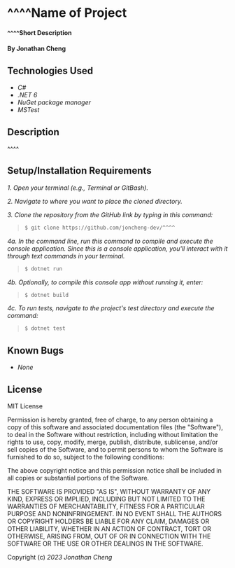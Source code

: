 # ^^^^Name of Project

#### ^^^^Short Description

#### By Jonathan Cheng

## Technologies Used

- _C#_
- _.NET 6_
- _NuGet package manager_
- _MSTest_

## Description

^^^^

## Setup/Installation Requirements

_1. Open your terminal (e.g., Terminal or GitBash)._

_2. Navigate to where you want to place the cloned directory._

_3. Clone the repository from the GitHub link by typing in this command:_

> ```bash
> $ git clone https://github.com/joncheng-dev/^^^^
> ```

_4a. In the command line, run this command to compile and execute the console application. Since this is a console application, you'll interact with it through text commands in your terminal._

> ```bash
> $ dotnet run
> ```

_4b. Optionally, to compile this console app without running it, enter:_

> ```bash
> $ dotnet build
> ```

_4c. To run tests, navigate to the project's test directory and execute the command:_

> ```bash
> $ dotnet test
> ```

## Known Bugs

- _None_

## License

MIT License

Permission is hereby granted, free of charge, to any person obtaining a copy of this software and associated documentation files (the "Software"), to deal in the Software without restriction, including without limitation the rights to use, copy, modify, merge, publish, distribute, sublicense, and/or sell copies of the Software, and to permit persons to whom the Software is furnished to do so, subject to the following conditions:

The above copyright notice and this permission notice shall be included in all copies or substantial portions of the Software.

THE SOFTWARE IS PROVIDED "AS IS", WITHOUT WARRANTY OF ANY KIND, EXPRESS OR IMPLIED, INCLUDING BUT NOT LIMITED TO THE WARRANTIES OF MERCHANTABILITY, FITNESS FOR A PARTICULAR PURPOSE AND NONINFRINGEMENT. IN NO EVENT SHALL THE AUTHORS OR COPYRIGHT HOLDERS BE LIABLE FOR ANY CLAIM, DAMAGES OR OTHER LIABILITY, WHETHER IN AN ACTION OF CONTRACT, TORT OR OTHERWISE, ARISING FROM, OUT OF OR IN CONNECTION WITH THE SOFTWARE OR THE USE OR OTHER DEALINGS IN THE SOFTWARE.

Copyright (c) _2023_ _Jonathan Cheng_
